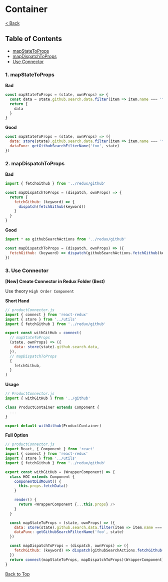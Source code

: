 # Container

[< Back](../README.md)

## Table of Contents
* [mapStateToProps](#1-mapstatetoprops)
* [mapDispatchToProps](#2-mapdispatchtoprops)
* [Use Connector](#3-use-connector)

### 1. mapStateToProps
**Bad**
```js
const mapStateToProps = (state, ownProps) => {
  const data = state.github.search.data.filter(item => item.name === 'foo')
  return {
    data
  }
}
```

**Good**
```js
const mapStateToProps = (state, ownProps) => ({
  data: store(state).github.search.data.filter(item => item.name === 'foo'),
  dataFunc: getGithubSearchFilterName('foo', state)
})
```

### 2. mapDispatchToProps
**Bad**
```js
import { fetchGithub } from '../redux/github'

const mapDispatchToProps = (dispatch, ownProps) => {
  return {
    fetchGithub: (keyword) => {
      dispatch(fetchGithub(keyword))
    }
  }
}
```

**Good**
```js
import * as githubSearchActions from '../redux/github'

const mapDispatchToProps = (dispatch, ownProps) => ({
  fetchGithub: (keyword) => dispatch(githubSearchActions.fetchGithub(keyword))
})
```

### 3. Use Connector
**[New] Create Connector in Redux Folder (Best)**

Use theory `High Order Component`

**Short Hand**
```js
// productConnector.js
import { connect } from 'react-redux'
import { store } from '../utils'
import { fetchGithub } from '../redux/github'

export const withGitHub = connect(
  // mapStateToProps
  (state, ownProps) => ({
    data: store(state).github.search.data,
  }),
  // mapDispatchToProps
  {
    fetchGithub,
  }
)
```

**Usage**
```js
// ProductConnector.js
import { withGitHub } from '../github'

class ProductContainer extends Component {
  ...
}

export default withGithub(ProductContainer)
```

**Full Option**
```js
// productConnector.js
import React, { Component } from 'react'
import { connect } from 'react-redux'
import { store } from '../utils'
import { fetchGithub } from '../redux/github'

export const withGitHub = (WrapperComponent) => {
  class HOC extends Component {
    componentDidMount() {
      this.props.fetchData()
    }

    render() {
      return <WrapperComponent {...this.props} />
    }
  }

  const mapStateToProps = (state, ownProps) => ({
    data: store(state).github.search.data.filter(item => item.name === 'foo'),
    dataFunc: getGithubSearchFilterName('foo', state)
  })

  const mapDispatchToProps = (dispatch, ownProps) => ({
    fetchGithub: (keyword) => dispatch(githubSearchActions.fetchGithub(keyword))
  })
  return connect(mapStateToProps, mapDispatchToProps)(WrapperComponent)
}
```

[Back to Top](#table-of-contents)